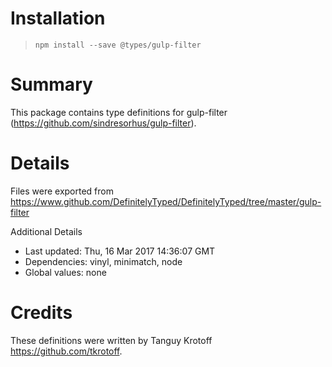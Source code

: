 # Installation
> `npm install --save @types/gulp-filter`

# Summary
This package contains type definitions for gulp-filter (https://github.com/sindresorhus/gulp-filter).

# Details
Files were exported from https://www.github.com/DefinitelyTyped/DefinitelyTyped/tree/master/gulp-filter

Additional Details
 * Last updated: Thu, 16 Mar 2017 14:36:07 GMT
 * Dependencies: vinyl, minimatch, node
 * Global values: none

# Credits
These definitions were written by Tanguy Krotoff <https://github.com/tkrotoff>.
